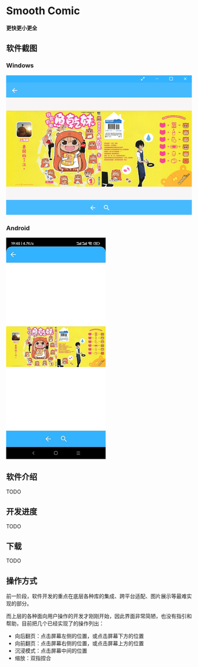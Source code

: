 # Smooth Comic

**更快更小更全**

## 软件截图

### Windows

![](img/screenshot-windows-01.png)

### Android

![](img/screenshot-android-01.jpg)

## 软件介绍

TODO

## 开发进度

TODO

## 下载

TODO

## 操作方式

前一阶段，软件开发的重点在底层各种库的集成、跨平台适配、图片展示等最难实现的部分。

而上层的各种面向用户操作的开发才刚刚开始，因此界面非常简陋，也没有指引和帮助，目前把几个已经实现了的操作列出：

* 向后翻页：点击屏幕左侧的位置，或点击屏幕下方的位置
* 向前翻页：点击屏幕右侧的位置，或点击屏幕上方的位置
* 沉浸模式：点击屏幕中间的位置
* 缩放：双指捏合